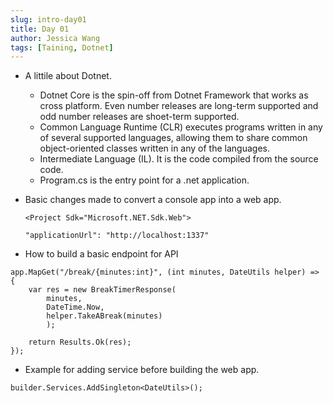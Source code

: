 ```yaml
---
slug: intro-day01
title: Day 01
author: Jessica Wang
tags: [Taining, Dotnet]
---
```



- A littile about Dotnet.
    - Dotnet Core is the spin-off from Dotnet Framework that works as cross platform.
    Even number releases are long-term supported and odd number releases are shoet-term supported.
    - Common Language Runtime (CLR) executes programs written in any of several supported languages, allowing them to share common object-oriented classes written in any of the languages.
    - Intermediate Language (IL). It is the code compiled from the source code.
    - Program.cs is the entry point for a .net application.       

- Basic changes made to convert a console app into a web app.
    ```
    <Project Sdk="Microsoft.NET.Sdk.Web">
    ```
    ```
    "applicationUrl": "http://localhost:1337"
    ```

- How to build a basic endpoint for API
```
app.MapGet("/break/{minutes:int}", (int minutes, DateUtils helper) =>
{
    var res = new BreakTimerResponse(
        minutes,
        DateTime.Now,
        helper.TakeABreak(minutes)
        );

    return Results.Ok(res);
});
```

- Example for adding service before building the web app.
```
builder.Services.AddSingleton<DateUtils>();
```

